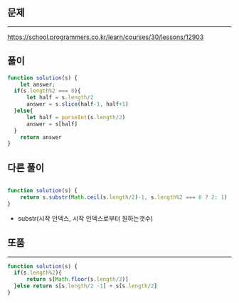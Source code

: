 ## 문제
----
https://school.programmers.co.kr/learn/courses/30/lessons/12903

## 풀이
```jsx
function solution(s) {
    let answer;
  if(s.length%2 === 0){
      let half = s.length/2
      answer = s.slice(half-1, half+1)
  }else{
      let half = parseInt(s.length/2)
      answer = s[half]
  }
    return answer
}
```

## 다른 풀이
```jsx

function solution(s) {
    return s.substr(Math.ceil(s.length/2)-1, s.length%2 === 0 ? 2: 1)
}
```


- substr(시작 인덱스, 시작 인덱스로부터 원하는갯수)

## 또품
---
```jsx
function solution(s) {
  if(s.length%2){
      return s[Math.floor(s.length/2)]
  }else return s[s.length/2 -1] + s[s.length/2]
}
```
